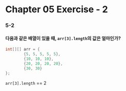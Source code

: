 # Chapter 05 Exercise - 2

### 5-2
#### 다음과 같은 배열이 있을 때, `arr[3].length`의 값은 얼마인가?

```java
int[][] arr = {
        {5, 5, 5, 5, 5},
        {10, 10, 10},
        {20, 20, 20, 20},
        {30, 30}
};
```

`arr[3].length` == 2 
